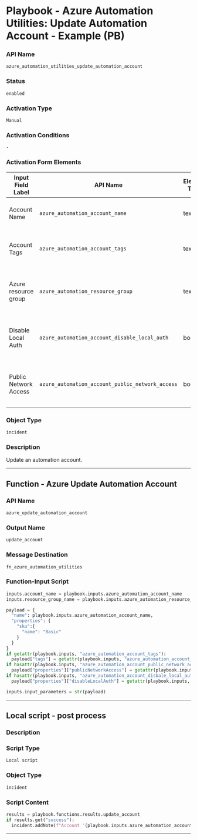 <!--
    DO NOT MANUALLY EDIT THIS FILE
    THIS FILE IS AUTOMATICALLY GENERATED WITH resilient-sdk codegen
    Generated with resilient-sdk v50.0.151
-->

# Playbook - Azure Automation Utilities: Update Automation Account - Example (PB)

### API Name
`azure_automation_utilities_update_automation_account`

### Status
`enabled`

### Activation Type
`Manual`

### Activation Conditions
`-`

### Activation Form Elements
| Input Field Label | API Name | Element Type | Tooltip | Requirement |
| ----------------- | -------- | ------------ | ------- | ----------- |
| Account Name | `azure_automation_account_name` | text | Azure automation account name | Always |
| Account Tags | `azure_automation_account_tags` | text | dictionary of Azure automation account tags | Optional |
| Azure resource group | `azure_automation_resource_group` | text | The Azure resource group this account should be in | Always |
| Disable Local Auth | `azure_automation_account_disable_local_auth` | boolean | Should Local Auth be disabled on the account | Optional |
| Public Network Access | `azure_automation_account_public_network_access` | boolean | Allow the account to have public network access | Optional |

### Object Type
`incident`

### Description
Update an automation account.


---
## Function - Azure Update Automation Account

### API Name
`azure_update_automation_account`

### Output Name
`update_account`

### Message Destination
`fn_azure_automation_utilities`

### Function-Input Script
```python
inputs.account_name = playbook.inputs.azure_automation_account_name
inputs.resource_group_name = playbook.inputs.azure_automation_resource_group

payload = {
  "name": playbook.inputs.azure_automation_account_name,
  "properties": {
    "sku":{
      "name": "Basic"
    }
  }
}
if getattr(playbook.inputs, "azure_automation_account_tags"):
  payload["tags"] = getattr(playbook.inputs, "azure_automation_account_tags", {})
if hasattr(playbook.inputs, "azure_automation_account_public_network_access"):
  payload["properties"]["publicNetworkAccess"] = getattr(playbook.inputs, "azure_automation_account_public_network_access")
if hasattr(playbook.inputs, "azure_automation_account_disbale_local_auth"):
  payload["properties"]["disableLocalAuth"] = getattr(playbook.inputs, "azure_automation_account_disbale_local_auth")

inputs.input_parameters = str(payload)
```

---

## Local script - post process

### Description


### Script Type
`Local script`

### Object Type
`incident`

### Script Content
```python
results = playbook.functions.results.update_account
if results.get("success"):
  incident.addNote(f"Account '{playbook.inputs.azure_automation_account_name}' was updated successfully.")
```

---

